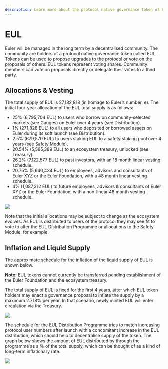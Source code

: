 ```yaml
---
description: Learn more about the protocol native governance token of Euler
---
```


# EUL

Euler will be managed in the long term by a decentralised community. The community are holders of a protocol native governance token called EUL. Tokens can be used to propose upgrades to the protocol or vote on the proposals of others. EUL tokens represent voting shares. Community members can vote on proposals directly or delegate their votes to a third party.

## Allocations & Vesting

The total supply of EUL is 27,182,818 (in homage to Euler’s number, e). The initial four-year allocation of the EUL total supply is as follows:

* 25% (6,795,704 EUL) to users who borrow on community-selected markets (see Gauges) on Euler over 4 years (see Distribution).&#x20;
* 1% (271,828 EUL) to all users who deposited or borrowed assets on Euler during its soft launch (see Distribution).
* 2.5% (679,570 EUL) to users staking EUL to a safety staking pool over 4 years (see Safety Module).&#x20;
* 20.54% (5,585,389 EUL) to an ecosystem treasury, unlocked (see Treasury).&#x20;
* 26.2% (7,122,577 EUL) to past investors, with an 18 month linear vesting schedule.&#x20;
* 20.75% (5,640,434 EUL) to employees, advisors and consultants of Euler XYZ or the Euler Foundation, with a 48 month linear vesting schedule.&#x20;
* 4% (1,087,312 EUL) to future employees, advisors & consultants of Euler XYZ or the Euler Foundation, with a non-linear 48 month vesting schedule.

![](<../.gitbook/assets/Graphs random-v2\_Allocation color.png>)

Note that the initial allocations may be subject to change as the ecosystem evolves. As EUL is distributed to users of the protocol they may see fit to vote to alter the EUL Distribution Programme or allocations to the Safety Module, for example.&#x20;

## Inflation and Liquid Supply

The approximate schedule for the inflation of the liquid supply of EUL is shown below.

**Note:** EUL tokens cannot currently be transferred pending establishment of the Euler Foundation and the ecosystem treasury.

The total supply of EUL is fixed for the first 4 years, after which EUL token holders may enact a governance proposal to inflate the supply by a maximum 2.718% per year. In that scenario, newly minted EUL will enter circulation via the Treasury.

![](<../.gitbook/assets/Graphs random-v2\_Liquid Supply As % of Total Initial Issuance color.png>)

The schedule for the EUL Distribution Programme tries to match increasing protocol user numbers after launch with a concomitant increase in the EUL distribution, which should help to decentralise supply of the token. The graph below shows the amount of EUL distributed by through the programme as a % of the total supply, which can be thought of as a kind of long-term inflationary rate.&#x20;

![](<../.gitbook/assets/Graphs random-v2\_EUL Distribution Schedule.png>)

##

